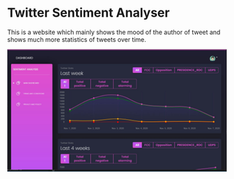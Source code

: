 # Twitter Sentiment Analyser

This is a website which mainly shows the mood of the author of tweet and shows much more statistics of tweets over time.

![](twitter_sentiment_analyser.jpg)